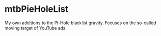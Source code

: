# mtbPieHoleList
My own additions to the Pi-Hole blacklist gravity. Focuses on the so-called moving target of YouTube ads
